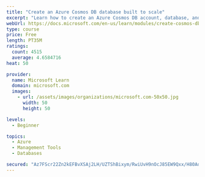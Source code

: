 ```yaml
---
title: "Create an Azure Cosmos DB database built to scale"
excerpt: "Learn how to create an Azure Cosmos DB account, database, and container built to scale as your application grows."
webUrl: https://docs.microsoft.com/en-us/learn/modules/create-cosmos-db-for-scale/
type: course
price: Free
length: PT35M
ratings:
  count: 4515
  average: 4.6584716
heat: 50

provider:
  name: Microsoft Learn
  domain: microsoft.com
  images:
    - url: /assets/images/organizations/microsoft.com-50x50.jpg
      width: 50
      height: 50

levels:
  - Beginner

topics:
  - Azure
  - Management Tools
  - Databases

secured: "Az7FScr22Zn2kEFBvXSAj2LH/UZTShBixym/RwiUvH9nOcJ85EW9Qxx/H80AdC3IpYnm0oYNXRaDQTY3LnWqGZWKzpi348v91KOfaFrsw5utMfOqlr50wNfBYCr5dt666M0zRxadE/wSmamoiwih/IuWcNVSywCMGPv66099EZdyMf1892dTrR458E6CvHqmFFIDlP8rKltMcUodOQCnkxyN07QB1bkvV88BbhC0FVhKsBZ+qPSheKbeFNlirBr0soL3tSkKwLt2ZoeVIxeDrqysTYKkN5wi7KQ8mcUhpBYKUZMPmiLWaQ5o97U0lOFSNLmlg8puXxrBSoTzQqGvIJ00MVGxGO9Ui5efacUqQ9uY5tMGd81fr9Fxa5ZMFkZjE/d60E8J/MqbGo1uD2x2SQekBDtEKSDb4TweouFef7A=;TGH/PoNa6L2Ntv5jWFC8Sw=="
---
```


